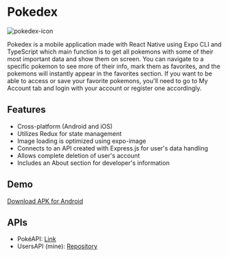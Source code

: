 
# Pokedex

![pokedex-icon](https://github.com/nicov90/pokedex/assets/83422731/f8707cc9-685f-4041-8e24-6717e468cf78)

Pokedex is a mobile application made with React Native using Expo CLI and TypeScript which main function is to get all pokemons with some of their most important data and show them on screen. You can navigate to a specific pokemon to see more of their info, mark them as favorites, and the pokemons will instantly  appear in the favorites section.
If you want to be able to access or save your favorite pokemons, you'll need to go to My Account tab and login with your account or register one accordingly.

## Features

- Cross-platform (Android and iOS)
- Utilizes Redux for state management
- Image loading is optimized using expo-image
- Connects to an API created with Express.js for user's data handling
- Allows complete deletion of user's account
- Includes an About section for developer's information

## Demo

[Download APK for Android](https://nicov90.github.io/Portfolio/files/Pokedex%20by%20Nicolas%20Valdez.apk)

## APIs
- PokéAPI: [Link](https://pokeapi.co/)
- UsersAPI (mine): [Repository](https://github.com/nicov90/users-api)
